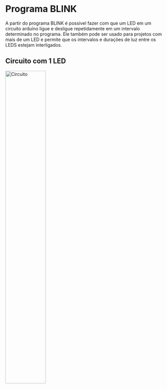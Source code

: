 # Programa BLINK
A partir do programa BLINK é possível fazer com que um LED em um circuito arduíno ligue e desligue repetidamente em um intervalo determinado no programa. Ele também pode ser usado para projetos com mais de um LED e permite que os intervalos e durações de luz entre os LEDS estejam interligados.
## Circuito com 1 LED
<img src="https://github.com/user-attachments/assets/6fd34156-748f-4cbd-9b1a-34b5df9325c5" alt="Circuito" width="50%">
